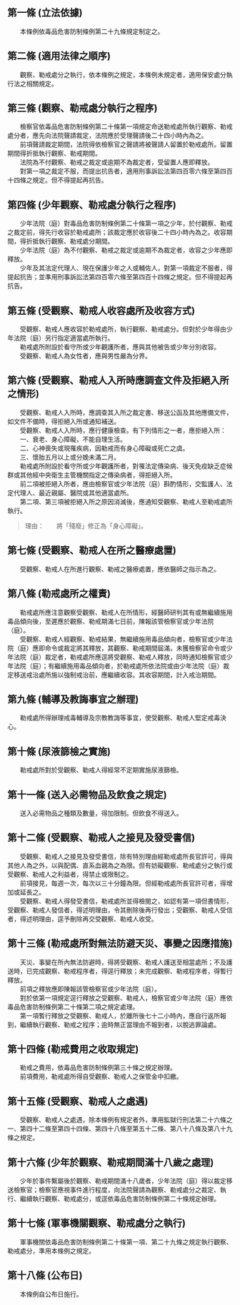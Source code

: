 第一條 (立法依據)
-----------------
　　本條例依毒品危害防制條例第二十九條規定制定之。  


第二條 (適用法律之順序)
-----------------------
　　觀察、勒戒處分之執行，依本條例之規定，本條例未規定者，適用保安處分執行法之相關規定。  


第三條 (觀察、勒戒處分執行之程序)
---------------------------------
　　檢察官依毒品危害防制條例第二十條第一項規定命送勒戒處所執行觀察、勒戒處分者，應先向法院聲請裁定，法院應於受理聲請後二十四小時內為之。  
　　前項聲請裁定期間，法院得依檢察官之聲請將被聲請人留置於勒戒處所。留置期間得折抵執行觀察、勒戒期間。  
　　法院為不付觀察、勒戒之裁定或逾期不為裁定者，受留置人應即釋放。  
　　對第一項之裁定不服，而提出抗告者，適用刑事訴訟法第四百零六條至第四百十四條之規定。但不得提起再抗告。  


第四條 (少年觀察、勒戒處分執行之程序)
-------------------------------------
　　少年法院（庭）對毒品危害防制條例第二十條第一項之少年，於付觀察、勒戒之裁定前，得先行收容於勒戒處所；該裁定應於收容後二十四小時內為之。收容期間，得折抵執行觀察、勒戒處分期間。  
　　少年法院（庭）為不付觀察、勒戒之裁定或逾期不為裁定者，收容之少年應即釋放。  
　　少年及其法定代理人、現在保護少年之人或輔佐人，對第一項裁定不服者，得提起抗告；並準用刑事訴訟法第四百零六條至第四百十四條之規定。但不得提起再抗告。  


第五條 (受觀察、勒戒人收容處所及收容方式)
-----------------------------------------
　　受觀察、勒戒人應收容於勒戒處所，執行觀察、勒戒處分。但對於少年得由少年法院（庭）另行指定適當處所執行。  
　　勒戒處所附設於看守所或少年觀護所者，應與其他被告或少年分別收容。  
　　受觀察、勒戒人為女性者，應與男性嚴為分界。  


第六條 (受觀察、勒戒人入所時應調查文件及拒絕入所之情形)
-------------------------------------------------------
　　受觀察、勒戒人入所時，應調查其入所之裁定書、移送公函及其他應備文件，如文件不備時，得拒絕入所或通知補送。  
　　受觀察、勒戒人入所時，應行健康檢查。有下列情形之一者，應拒絕入所：  
　　一、衰老、身心障礙，不能自理生活。  
　　二、心神喪失或現罹疾病，因勒戒而有身心障礙或死亡之虞。  
　　三、懷胎五月以上或分娩未滿二月。  
　　勒戒處所附設於看守所或少年觀護所者，對罹法定傳染病、後天免疫缺乏症候群或其他經中央衛生主管機關指定之傳染病者，得拒絕入所。  
　　前二項被拒絕入所者，應由檢察官或少年法院（庭）斟酌情形，交監護人、法定代理人、最近親屬、醫院或其他適當處所。  
　　第二項、第三項被拒絕入所之原因消滅後，應通知受觀察、勒戒人至勒戒處所執行。  
> 理由：　　將「殘廢」修正為「身心障礙」。



第七條 (受觀察、勒戒人在所之醫療處置)
-------------------------------------
　　受觀察、勒戒人在所進行觀察、勒戒之醫療處置，應依醫師之指示為之。  


第八條 (勒戒處所之權責)
-----------------------
　　勒戒處所應注意觀察受觀察、勒戒人在所情形，經醫師研判其有或無繼續施用毒品傾向後，至遲應於觀察、勒戒期滿七日前，陳報該管檢察官或少年法院（庭）。  
　　受觀察、勒戒人經觀察、勒戒結果，無繼續施用毒品傾向者，檢察官或少年法院（庭）應即命令或裁定將其釋放，其觀察、勒戒期間屆滿，未獲檢察官命令或少年法院（庭）裁定者，勒戒處所應逕將受觀察、勒戒人釋放，同時通知檢察官或少年法院（庭）；有繼續施用毒品傾向者，於勒戒處所依法院或由少年法院（庭）裁定移送戒治處所施以強制戒治前，應繼續收容。其收容期間，計入戒治期間。  


第九條 (輔導及教誨事宜之辦理)
-----------------------------
　　勒戒處所得辦理戒毒輔導及宗教教誨等事宜，使受觀察、勒戒人堅定戒毒決心。  


第十條 (尿液篩檢之實施)
-----------------------
　　勒戒處所對於受觀察、勒戒人得經常不定期實施尿液篩檢。  


第十一條 (送入必需物品及飲食之規定)
-----------------------------------
　　送入必需物品之種類及數量，得加限制。但飲食不得送入。  


第十二條 (受觀察、勒戒人之接見及發受書信)
-----------------------------------------
　　受觀察、勒戒人之接見及發受書信，除有特別理由經勒戒處所長官許可，得與其他人為之外，以與配偶、直系血親為之為限。但有妨礙觀察、勒戒處分之執行或受觀察、勒戒人之利益者，得禁止或限制之。  
　　前項接見，每週一次，每次以三十分鐘為限。但經勒戒處所長官許可者，得增加或延長之。  
　　受觀察、勒戒人得發受書信，勒戒處所並得檢閱之，如認有第一項但書情形，受觀察、勒戒人發信者，得述明理由，令其刪除後再行發出；受觀察、勒戒人受信者，得述明理由，逕予刪除再交受觀察、勒戒人收受。  


第十三條 (勒戒處所對無法防避天災、事變之因應措施)
-------------------------------------------------
　　天災、事變在所內無法防避時，得將受觀察、勒戒人護送至相當處所；不及護送時，已完成觀察、勒戒程序者，得逕行釋放；未完成觀察、勒戒程序者，得暫行釋放。  
　　前項之釋放應即陳報該管檢察官或少年法院（庭）。  
　　對於依第一項規定逕行釋放之受觀察、勒戒人，檢察官或少年法院（庭）應依毒品危害防制條例第二十條第二項之規定處理。  
　　第一項暫行釋放之受觀察、勒戒人，於離所後七十二小時內，應自行返所報到，繼續執行觀察、勒戒之程序；逾時無正當理由不報到者，以脫逃罪論處。  


第十四條 (勒戒費用之收取規定)
-----------------------------
　　勒戒之費用，依毒品危害防制條例第三十條之規定辦理。  
　　前項費用，勒戒處所得自受觀察、勒戒人之保管金中扣繳。  


第十五條 (受觀察、勒戒人之處遇)
-------------------------------
　　受觀察、勒戒人之處遇，除本條例有規定者外，準用監獄行刑法第二十六條之一、第四十二條至第四十四條、第四十八條至第五十二條、第八十八條及第八十九條之規定。  


第十六條 (少年於觀察、勒戒期間滿十八歲之處理)
---------------------------------------------
　　少年於事件繫屬後於觀察、勒戒期間滿十八歲者，少年法院（庭）得以裁定移送檢察官；檢察官應視事件進行程度，向法院聲請為觀察、勒戒處分之裁定、執行、繼續執行觀察、勒戒處分，或逕依毒品危害防制條例第二十條規定辦理。  


第十七條 (軍事機關觀察、勒戒處分之執行)
---------------------------------------
　　軍事機關依毒品危害防制條例第二十條第一項、第二十九條之規定執行觀察、勒戒處分，準用本條例之規定。  


第十八條 (公布日)
-----------------
　　本條例自公布日施行。